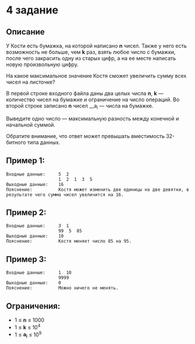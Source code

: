 # 4 задание

## Описание

У Кости есть бумажка, на которой написано __n__ чисел. Также у него есть возможность не больше, чем __k__ раз, взять
любое число с бумажки, после чего закрасить одну из старых цифр, а на ее месте написать новую произвольную цифру.

На какое максимальное значение Костя сможет увеличить сумму всех чисел на листочке?

В первой строке входного файла даны два целых числа __n__, __k__ — количество чисел на бумажке и ограничение на число
операций. Во второй строке записано __n__ чисел __a<sub>i</sub> — числа на бумажке.

Выведите одно число — максимальную разность между конечной и начальной суммой.

Обратите внимание, что ответ может превышать вместимость 32-битного типа данных.

## Пример 1:

    Входные данные:     5  2
                        1  2  1  3  5
    Выходные данные:    16
    Пояснение:          Костя может изменить две единицы на две девятки, в результате чего сумма чисел увеличится на 16.

## Пример 2:

    Входные данные:     3  1
                        99  5  85
    Выходные данные:    10
    Пояснение:          Костя меняет число 85 на 95.

## Пример 3:

    Входные данные:     1  10
                        9999
    Выходные данные:    0
    Пояснение:          Можно ничего не менять.

## Ограничения:

- 1 ≤ __n__ ≤ 1000
- 1 ≤ __k__ ≤ 10<sup>4</sup>
- 1 ≤ __a<sub>i</sub>__ ≤ 10<sup>9</sup>